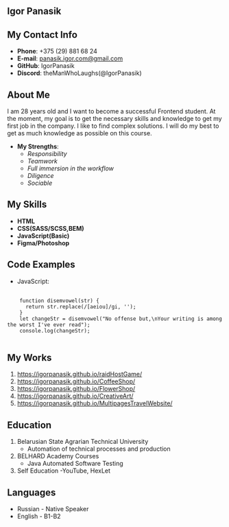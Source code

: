 ## Igor Panasik
## My Contact Info
- __Phone__: +375 (29) 881 68 24
- __E-mail__: panasik.igor.com@gmail.com
- __GitHub__: IgorPanasik
- __Discord__: theManWhoLaughs(@IgorPanasik)
## About Me
I am 28 years old and I want to become a successful Frontend student. At the moment, my goal is to get the necessary skills and knowledge to get my first job in the company. I like to find complex solutions. I will do my best to get as much knowledge as possible on this course.
- __My Strengths__:
    - _Responsibility_
    - _Teamwork_
    - _Full immersion in the workflow_
    - _Diligence_
    - _Sociable_
## My Skills
- __HTML__
- __CSS(SASS/SCSS,BEM)__
- __JavaScript(Basic)__
- __Figma/Photoshop__
## Code Examples
- JavaScript:
<pre>
  <code>
    function disemvowel(str) {
      return str.replace(/[aeiou]/gi, '');
    }
    let changeStr = disemvowel("No offense but,\nYour writing is among the worst I've ever read");
    console.log(changeStr);
  </code>
</pre>

## My Works
1. <https://igorpanasik.github.io/raidHostGame/>
2. <https://igorpanasik.github.io/CoffeeShop/>
3. <https://igorpanasik.github.io/FlowerShop/>
4. <https://igorpanasik.github.io/CreativeArt/>
5. <https://igorpanasik.github.io/MultipagesTravelWebsite/>
## Education
1. Belarusian State Agrarian Technical University
    - Automation of technical processes and production
2. BELHARD Academy Courses
    - Java Automated Software Testing
3. Self Education
    -YouTube, HexLet
## Languages
  - Russian - Native Speaker
  - English - B1-B2
